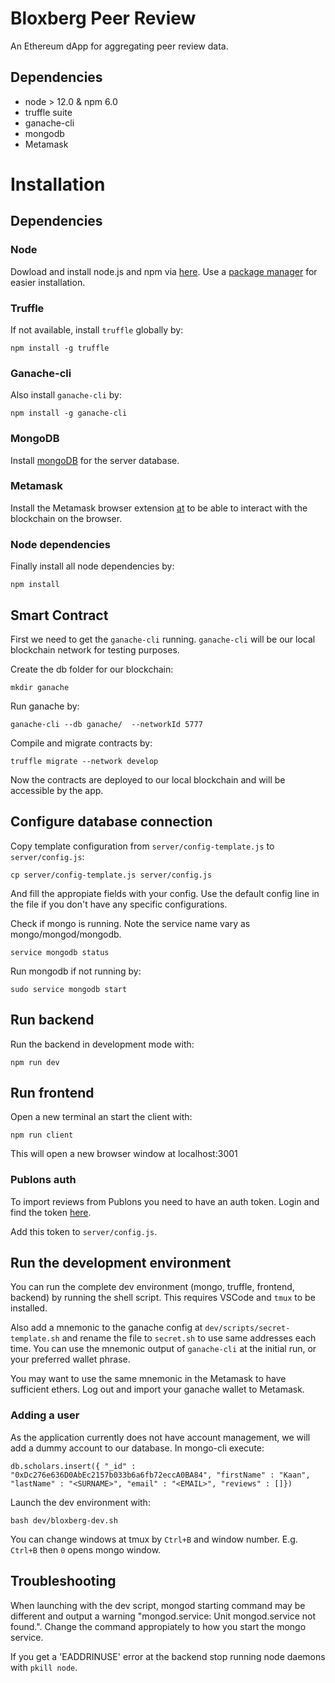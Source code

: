 # Bloxberg Peer Review
An Ethereum dApp for aggregating peer review data.

## Dependencies
- node > 12.0 & npm 6.0
- truffle suite
- ganache-cli
- mongodb
- Metamask

# Installation

## Dependencies

### Node

Dowload and install node.js and npm via [here](https://nodejs.org/en/download/). Use a [package manager](https://nodejs.org/en/download/package-manager/) for easier installation. 

### Truffle

If not available, install `truffle` globally by:
```
npm install -g truffle
```

### Ganache-cli

Also install `ganache-cli` by:
```
npm install -g ganache-cli
```

### MongoDB

Install [mongoDB](https://www.mongodb.com/) for the server database.

### Metamask

Install the Metamask browser extension [at](https://metamask.io/) to be able to interact with the blockchain on the browser. 

### Node dependencies

Finally install all node dependencies by:
```
npm install
```

## Smart Contract
First we need to get the `ganache-cli` running. `ganache-cli` will be our local blockchain network for testing purposes.

Create the db folder for our blockchain:
```
mkdir ganache
```

Run ganache by:
```
ganache-cli --db ganache/  --networkId 5777
```

Compile and migrate contracts by:
```
truffle migrate --network develop
```

Now the contracts are deployed to our local blockchain and will be accessible by the app.

## Configure database connection
Copy template configuration from `server/config-template.js` to `server/config.js`:

```
cp server/config-template.js server/config.js
```

And fill the appropiate fields with your config. Use the default config line in the file if you don't have any specific configurations.

Check if mongo is running. Note the service name vary as mongo/mongod/mongodb.
```
service mongodb status
```

Run mongodb if not running by:
```
sudo service mongodb start
```

## Run backend

Run the backend in development mode with:
```
npm run dev
```

## Run frontend

Open a new terminal an start the client with:
```
npm run client
```

This will open a new browser window at localhost:3001

### Publons auth

To import reviews from Publons you need to have an auth token. Login and find the token [here](https://publons.com/api/v2/).

Add this token to `server/config.js`.

## Run the development environment

You can run the complete dev environment (mongo, truffle, frontend, backend) by running the shell script.
This requires VSCode and `tmux` to be installed. 

Also add a mnemonic to the ganache config at `dev/scripts/secret-template.sh` and rename the file to `secret.sh` to use same addresses each time. You can use the mnemonic output of `ganache-cli` at the initial run, or your preferred wallet phrase. 

You may want to use the same mnemonic in the Metamask to have sufficient ethers. Log out and import your ganache wallet to Metamask.

### Adding a user

As the application currently does not have account management, we will add a dummy account to our database. In mongo-cli execute:
```
db.scholars.insert({ "_id" : "0xDc276e636D0AbEc2157b033b6a6fb72eccA0BA84", "firstName" : "Kaan", "lastName" : "<SURNAME>", "email" : "<EMAIL>", "reviews" : []})
```

Launch the dev environment with: 

```
bash dev/bloxberg-dev.sh
```

You can change windows at tmux by `Ctrl+B` and window number. E.g. `Ctrl+B` then `0` opens mongo window. 

## Troubleshooting

When launching with the dev script, mongod starting command may be different and output a warning "mongod.service: Unit mongod.service not found.". Change the command appropiately to how you start the mongo service.

If you get a 'EADDRINUSE' error at the backend stop running node daemons with `pkill node`.
